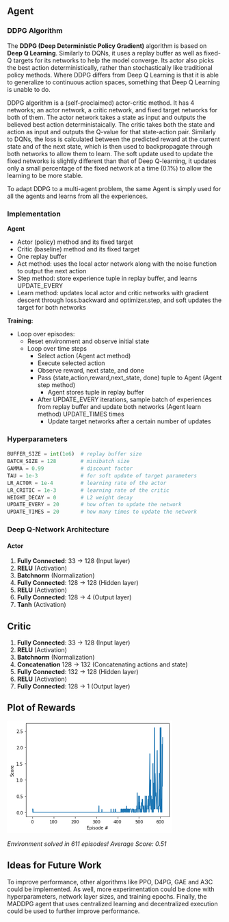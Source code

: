 ## Agent

### DDPG Algorithm

The **DDPG (Deep Deterministic Policy Gradient)** algorithm is based on **Deep Q Learning**. Similarly to DQNs, it uses a replay buffer as well as fixed-Q targets for its networks to help the model converge. Its actor also picks the best action deterministically, rather than stochastically like traditional policy methods. Where DDPG differs from Deep Q Learning is that it is able to generalize to continuous action spaces, something that Deep Q Learning is unable to do.

DDPG algorithm is a (self-proclaimed) actor-critic method. It has 4 networks; an actor network, a critic network, and fixed target networks for both of them. The actor network takes a state as input and outputs the believed best action deterministaically. The critic takes both the state and action as input and outputs the Q-value for that state-action pair. Similarly to DQNs, the loss is calculated between the predicted reward at the current state and of the next state, which is then used to backpropagate through both networks to allow them to learn. The soft update used to update the fixed networks is slightly different than that of Deep Q-learning, it updates only a small percentage of the fixed network at a time (0.1%) to allow the learning to be more stable. 

To adapt DDPG to a multi-agent problem, the same Agent is simply used for all the agents and learns from all the experiences. 

### Implementation

**Agent**
- Actor (policy) method and its fixed target
- Critic (baseline) method and its fixed target
- One replay buffer 
- Act method: uses the local actor network along with the noise function to output the next action
- Step method: store experience tuple in replay buffer, and learns UPDATE_EVERY
- Learn method: updates local actor and critic networks with gradient descent through loss.backward and optimizer.step, and soft updates the target for both networks

**Training:**
- Loop over episodes:
  - Reset environment and observe initial state
  - Loop over time steps
    - Select action (Agent act method)
    - Execute selected action
    - Observe reward, next state, and done
    - Pass (state,action,reward,next_state, done) tuple to Agent (Agent step method)
      - Agent stores tuple in replay buffer
    - After UPDATE_EVERY iterations, sample batch of experiences from replay buffer and update both networks (Agent learn method) UPDATE_TIMES times
      - Update target networks after a certain number of updates

### Hyperparameters
```python
BUFFER_SIZE = int(1e6)  # replay buffer size
BATCH_SIZE = 128        # minibatch size
GAMMA = 0.99            # discount factor
TAU = 1e-3              # for soft update of target parameters
LR_ACTOR = 1e-4         # learning rate of the actor 
LR_CRITIC = 1e-3        # learning rate of the critic
WEIGHT_DECAY = 0        # L2 weight decay
UPDATE_EVERY = 20       # how often to update the network
UPDATE_TIMES = 20       # how many times to update the network
``` 

### Deep Q-Network Architecture
#### Actor
1. **Fully Connected**: 33 → 128 (Input layer)
2. **RELU** (Activation)
3. **Batchnorm** (Normalization)
4. **Fully Connected**: 128 → 128 (Hidden layer)
5. **RELU** (Activation)
6. **Fully Connected**: 128 → 4 (Output layer)
7. **Tanh** (Activation)

## Critic
1. **Fully Connected**: 33 → 128 (Input layer)
2. **RELU** (Activation)
3. **Batchnorm** (Normalization)
4. **Concatenation** 128 → 132 (Concatenating actions and state)
5. **Fully Connected**: 132 → 128 (Hidden layer)
6. **RELU** (Activation)
7. **Fully Connected**: 128 → 1 (Output layer)


## Plot of Rewards
![Plot of Rewards](/assets/plot.png "Plot of Rewards")

_Environment solved in 611 episodes!	Average Score: 0.51_


## Ideas for Future Work
To improve performance, other algorithms like PPO, D4PG, GAE and A3C could be implemented. As well, more experimentation could be done with hyperparameters, network layer sizes, and training epochs. Finally, the MADDPG agent that uses centralized learning and decentralized execution could be used to further improve performance. 